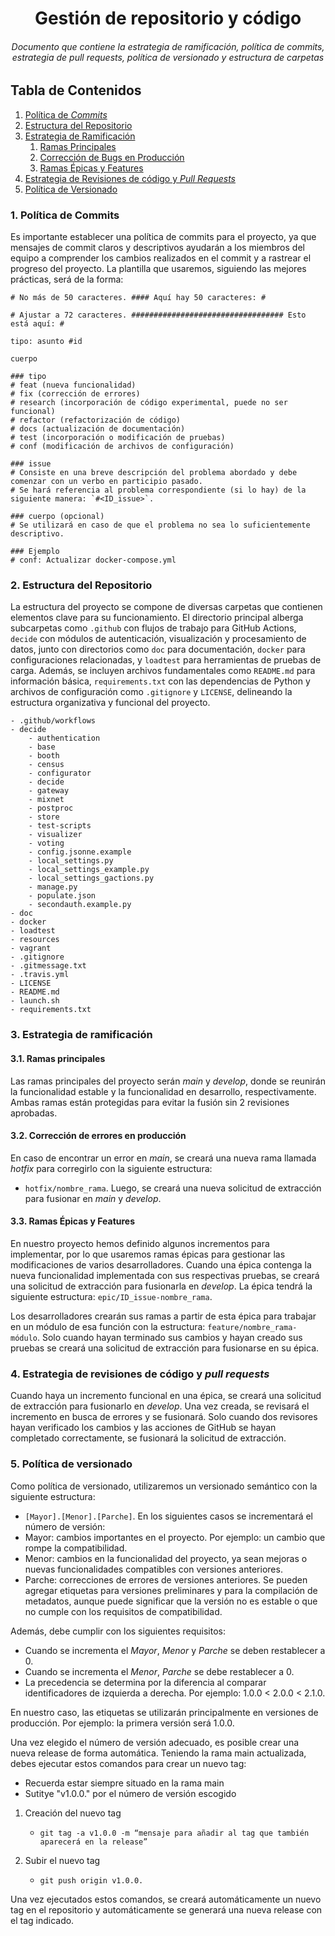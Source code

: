 <h1 align="center">Gestión de repositorio y código</h1>
<h6 align="center">Documento que contiene la estrategia de ramificación, política de commits, estrategia de pull requests, política de versionado y estructura de carpetas</h6>

## Tabla de Contenidos

1. [Política de *Commits*](#id1)
2. [Estructura del Repositorio](#id2)
3. [Estrategia de Ramificación](#id3)
    1. [Ramas Principales](#id3.1)
    2. [Corrección de Bugs en Producción](#id3.2)
    3. [Ramas Épicas y Features](#id3.3)
4. [Estrategia de Revisiones de código y *Pull Requests*](#id4)
5. [Política de Versionado](#id5)

 <div id='id1'/>

### 1. Política de Commits
Es importante establecer una política de commits para el proyecto, ya que mensajes de commit claros y descriptivos ayudarán a los miembros del equipo a comprender los cambios realizados en el commit y a rastrear el progreso del proyecto. La plantilla que usaremos, siguiendo las mejores prácticas, será de la forma:

```
# No más de 50 caracteres. #### Aquí hay 50 caracteres: #

# Ajustar a 72 caracteres. ################################## Esto está aquí: #

tipo: asunto #id

cuerpo

### tipo
# feat (nueva funcionalidad)
# fix (corrección de errores)
# research (incorporación de código experimental, puede no ser funcional)
# refactor (refactorización de código)
# docs (actualización de documentación)
# test (incorporación o modificación de pruebas)
# conf (modificación de archivos de configuración)

### issue
# Consiste en una breve descripción del problema abordado y debe comenzar con un verbo en participio pasado.
# Se hará referencia al problema correspondiente (si lo hay) de la siguiente manera: `#<ID_issue>`.

### cuerpo (opcional)
# Se utilizará en caso de que el problema no sea lo suficientemente descriptivo.

### Ejemplo
# conf: Actualizar docker-compose.yml
```
<div id='id2'/>

### 2. Estructura del Repositorio
La estructura del proyecto se compone de diversas carpetas que contienen elementos clave para su funcionamiento. El directorio principal alberga subcarpetas como `.github` con flujos de trabajo para GitHub Actions, `decide` con módulos de autenticación, visualización y procesamiento de datos, junto con directorios como `doc` para documentación, `docker` para configuraciones relacionadas, y `loadtest` para herramientas de pruebas de carga. Además, se incluyen archivos fundamentales como `README.md` para información básica, `requirements.txt` con las dependencias de Python y archivos de configuración como `.gitignore` y `LICENSE`, delineando la estructura organizativa y funcional del proyecto.

```
- .github/workflows
- decide
	- authentication
	- base
	- booth
	- census
	- configurator
	- decide
	- gateway
	- mixnet
	- postproc
	- store
	- test-scripts
	- visualizer
	- voting
	- config.jsonne.example
	- local_settings.py
	- local_settings_example.py
	- local_settings_gactions.py
	- manage.py
	- populate.json
	- secondauth.example.py
- doc
- docker
- loadtest
- resources
- vagrant
- .gitignore
- .gitmessage.txt
- .travis.yml
- LICENSE
- README.md
- launch.sh
- requirements.txt
```
<div id='id3'/>

### 3. Estrategia de ramificación
<div id='id3.1'/>

#### 3.1. Ramas principales

Las ramas principales del proyecto serán *main* y *develop*, donde se reunirán la funcionalidad estable y la funcionalidad en desarrollo, respectivamente. Ambas ramas están protegidas para evitar la fusión sin 2 revisiones aprobadas.

<div id='id3.2'/>

#### 3.2. Corrección de errores en producción

En caso de encontrar un error en *main*, se creará una nueva rama llamada *hotfix* para corregirlo con la siguiente estructura:
- `hotfix/nombre_rama`.
Luego, se creará una nueva solicitud de extracción para fusionar en *main* y *develop*.

<div id='id3.3'/>

#### 3.3. Ramas Épicas y Features

En nuestro proyecto hemos definido algunos incrementos para implementar, por lo que usaremos ramas épicas para gestionar las modificaciones de varios desarrolladores. Cuando una épica contenga la nueva funcionalidad implementada con sus respectivas pruebas, se creará una solicitud de extracción para fusionarla en *develop*. La épica tendrá la siguiente estructura: `epic/ID_issue-nombre_rama`.

Los desarrolladores crearán sus ramas a partir de esta épica para trabajar en un módulo de esa función con la estructura: `feature/nombre_rama-módulo`. Solo cuando hayan terminado sus cambios y hayan creado sus pruebas se creará una solicitud de extracción para fusionarse en su épica.

<div id='id4'/>

### 4. Estrategia de revisiones de código y *pull requests*

Cuando haya un incremento funcional en una épica, se creará una solicitud de extracción para fusionarlo en *develop*. Una vez creada, se revisará el incremento en busca de errores y se fusionará. Solo cuando dos revisores hayan verificado los cambios y las acciones de GitHub se hayan completado correctamente, se fusionará la solicitud de extracción.

<div id='id5'/>

### 5. Política de versionado

Como política de versionado, utilizaremos un versionado semántico con la siguiente estructura:
- `[Mayor].[Menor].[Parche]`.
En los siguientes casos se incrementará el número de versión:
- Mayor: cambios importantes en el proyecto. Por ejemplo: un cambio que rompe la compatibilidad.
- Menor: cambios en la funcionalidad del proyecto, ya sean mejoras o nuevas funcionalidades compatibles con versiones anteriores.
- Parche: correcciones de errores de versiones anteriores.
Se pueden agregar etiquetas para versiones preliminares y para la compilación de metadatos, aunque puede significar que la versión no es estable o que no cumple con los requisitos de compatibilidad.

Además, debe cumplir con los siguientes requisitos:
- Cuando se incrementa el *Mayor*, *Menor* y *Parche* se deben restablecer a 0.
- Cuando se incrementa el *Menor*, *Parche* se debe restablecer a 0.
- La precedencia se determina por la diferencia al comparar identificadores de izquierda a derecha. Por ejemplo: 1.0.0 < 2.0.0 < 2.1.0.

En nuestro caso, las etiquetas se utilizarán principalmente en versiones de producción. Por ejemplo: la primera versión será 1.0.0.

Una vez elegido el número de versión adecuado, es posible crear una nueva release de forma automática. 
Teniendo la rama main actualizada, debes ejecutar estos comandos para crear un nuevo tag:

- Recuerda estar siempre situado en la rama main
- Sutitye "v1.0.0." por el número de versión escogido

1. Creación del nuevo tag
    - `git tag -a v1.0.0 -m “mensaje para añadir al tag que también aparecerá en la release”`

2.  Subir el nuevo tag
    - `git push origin v1.0.0.`

Una vez ejecutados estos comandos, se creará automáticamente un nuevo tag en el repositorio y automáticamente se generará una nueva release con el tag indicado.
